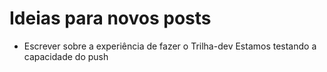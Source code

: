 # Ideias para novos posts

- Escrever sobre a experiência de fazer o Trilha-dev
Estamos testando a capacidade do push